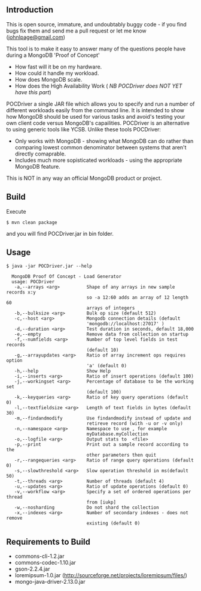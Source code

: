 Introduction
------------
This is open source, immature, and undoubtably buggy code - if you find bugs fix them and send me a pull request or let me know (johnlpage@gmail.com)
 
This tool is to make it easy to answer many of the questions people have during a MongoDB 'Proof of Concept'

* How fast will it be on my hardware.
* How could it handle my workload.
* How does MongoDB scale.
* How does the High Availability Work ( *NB POCDriver does NOT YET have this part*)

POCDriver a single JAR file which allows you to specify and run a number of different workloads easily from the command line. It is intended to show how MongoDB should be used for various tasks and avoid's testing your own client code versus MongoDB's capailities. POCDriver is an alternative to using generic tools like YCSB. Unlike these tools POCDriver:
  * Only works with MongoDB - showing what MongoDB can do rather than comparing lowest common denominator between systems that aren't directly comaprable.
  * Includes much more sopisticated workloads - using the appropriate MongoDB feature.

  This is NOT in any way an official MongoDB product or project.

Build
-----

Execute

```
$ mvn clean package
```

and you will find POCDriver.jar in bin folder.


Usage
-----
```
$ java -jar POCDriver.jar --help

  MongoDB Proof Of Concept - Load Generator
  usage: POCDriver
   -a,--arrays <arg>          Shape of any arrays in new sample records x:y
                              so -a 12:60 adds an array of 12 length 60
                              arrays of integers
   -b,--bulksize <arg>        Bulk op size (default 512)
   -c,--host <arg>            Mongodb connection details (default
                              'mongodb://localhost:27017' )
   -d,--duration <arg>        Test duration in seconds, default 18,000
   -e,--empty                 Remove data from collection on startup
   -f,--numfields <arg>       Number of top level fields in test records
                              (default 10)
   -g,--arrayupdates <arg>    Ratio of array increment ops requires option
                              'a' (default 0)
   -h,--help                  Show Help
   -i,--inserts <arg>         Ratio of insert operations (default 100)
   -j,--workingset <arg>      Percentage of database to be the working set
                              (default 100)
   -k,--keyqueries <arg>      Ratio of key query operations (default 0)
   -l,--textfieldsize <arg>   Length of text fields in bytes (default 30)
   -m,--findandmodify         Use findandmodify instead of update and
                              retireve record (with -u or -v only)
   -n,--namespace <arg>       Namespace to use , for example
                              myDatabase.myCollection
   -o,--logfile <arg>         Output stats to  <file>
   -p,--print                 Print out a sample record according to the
                              other parameters then quit
   -r,--rangequeries <arg>    Ratio of range query operations (default 0)
   -s,--slowthreshold <arg>   Slow operation threshold in ms(default 50)
   -t,--threads <arg>         Number of threads (default 4)
   -u,--updates <arg>         Ratio of update operations (default 0)
   -v,--workflow <arg>        Specify a set of ordered operations per thread
                              from [iukp]
   -w,--nosharding            Do not shard the collection
   -x,--indexes <arg>         Number of secondary indexes - does not remove
                              existing (default 0)
```

Requirements to Build
---------------------

  * commons-cli-1.2.jar
  * commons-codec-1.10.jar
  * gson-2.2.4.jar
  * loremipsum-1.0.jar (http://sourceforge.net/projects/loremipsum/files/)
  * mongo-java-driver-2.13.0.jar


